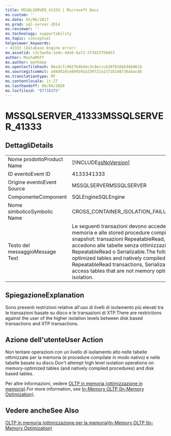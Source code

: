 ```yaml
---
title: MSSQLSERVER_41333 | Microsoft Docs
ms.custom: ''
ms.date: 03/06/2017
ms.prod: sql-server-2014
ms.reviewer: ''
ms.technology: supportability
ms.topic: conceptual
helpviewer_keywords:
- 41333 (Database Engine error)
ms.assetid: c3c3ae9a-1e4c-4de6-ba72-2f393375b053
author: MashaMSFT
ms.author: mathoma
ms.openlocfilehash: 6ba3cfc9627b4b44c3c9eccc620fb16bb94b861b
ms.sourcegitcommit: ad4d92dce894592a259721a1571b1d8736abacdb
ms.translationtype: MT
ms.contentlocale: it-IT
ms.lasthandoff: 08/04/2020
ms.locfileid: "87716375"
---
```

# <a name="mssqlserver_41333"></a><span data-ttu-id="aa63a-102">MSSQLSERVER_41333</span><span class="sxs-lookup"><span data-stu-id="aa63a-102">MSSQLSERVER_41333</span></span>
    
## <a name="details"></a><span data-ttu-id="aa63a-103">Dettagli</span><span class="sxs-lookup"><span data-stu-id="aa63a-103">Details</span></span>  
  
|||  
|-|-|  
|<span data-ttu-id="aa63a-104">Nome prodotto</span><span class="sxs-lookup"><span data-stu-id="aa63a-104">Product Name</span></span>|[!INCLUDE[ssNoVersion](../../includes/ssnoversion-md.md)]|  
|<span data-ttu-id="aa63a-105">ID evento</span><span class="sxs-lookup"><span data-stu-id="aa63a-105">Event ID</span></span>|<span data-ttu-id="aa63a-106">41333</span><span class="sxs-lookup"><span data-stu-id="aa63a-106">41333</span></span>|  
|<span data-ttu-id="aa63a-107">Origine evento</span><span class="sxs-lookup"><span data-stu-id="aa63a-107">Event Source</span></span>|<span data-ttu-id="aa63a-108">MSSQLSERVER</span><span class="sxs-lookup"><span data-stu-id="aa63a-108">MSSQLSERVER</span></span>|  
|<span data-ttu-id="aa63a-109">Componente</span><span class="sxs-lookup"><span data-stu-id="aa63a-109">Component</span></span>|<span data-ttu-id="aa63a-110">SQLEngine</span><span class="sxs-lookup"><span data-stu-id="aa63a-110">SQLEngine</span></span>|  
|<span data-ttu-id="aa63a-111">Nome simbolico</span><span class="sxs-lookup"><span data-stu-id="aa63a-111">Symbolic Name</span></span>|<span data-ttu-id="aa63a-112">CROSS_CONTAINER_ISOLATION_FAILURE</span><span class="sxs-lookup"><span data-stu-id="aa63a-112">CROSS_CONTAINER_ISOLATION_FAILURE</span></span>|  
|<span data-ttu-id="aa63a-113">Testo del messaggio</span><span class="sxs-lookup"><span data-stu-id="aa63a-113">Message Text</span></span>|<span data-ttu-id="aa63a-114">Le seguenti transazioni devono accedere alle tabelle con ottimizzazione per la memoria e alle stored procedure compilate in modo nativo con isolamento dello snapshot: transazioni RepeatableRead, transazioni Serializable e transazioni che accedono alle tabelle senza ottimizzazione per la memoria in isolamento RepeatableRead o Serializable.</span><span class="sxs-lookup"><span data-stu-id="aa63a-114">The following transactions must access memory optimized tables and natively compiled stored procedures under snapshot isolation: RepeatableRead transactions, Serializable transactions, and transactions that access tables that are not memory optimized in RepeatableRead or Serializable isolation.</span></span>|  
  
## <a name="explanation"></a><span data-ttu-id="aa63a-115">Spiegazione</span><span class="sxs-lookup"><span data-stu-id="aa63a-115">Explanation</span></span>  
 <span data-ttu-id="aa63a-116">Sono presenti restrizioni relative all'uso di livelli di isolamento più elevati tra le transazioni basate su disco e le transazioni di XTP.</span><span class="sxs-lookup"><span data-stu-id="aa63a-116">There are restrictions against the user of the higher isolation levels between disk based transactions and XTP transactions.</span></span>  
  
## <a name="user-action"></a><span data-ttu-id="aa63a-117">Azione dell'utente</span><span class="sxs-lookup"><span data-stu-id="aa63a-117">User Action</span></span>  
 <span data-ttu-id="aa63a-118">Non tentare operazioni con un livello di isolamento alto nelle tabelle ottimizzate per la memoria (e procedure compilate in modo nativo) e nelle tabelle basate su disco.</span><span class="sxs-lookup"><span data-stu-id="aa63a-118">Don't attempt high level isolation operations on memory-optimized tables (and natively compiled procedures) and disk based tables.</span></span>  
  
 <span data-ttu-id="aa63a-119">Per altre informazioni, vedere [OLTP in memoria &#40;ottimizzazione in memoria&#41;](../in-memory-oltp/in-memory-oltp-in-memory-optimization.md).</span><span class="sxs-lookup"><span data-stu-id="aa63a-119">For more information, see [In-Memory OLTP &#40;In-Memory Optimization&#41;](../in-memory-oltp/in-memory-oltp-in-memory-optimization.md).</span></span>  
  
## <a name="see-also"></a><span data-ttu-id="aa63a-120">Vedere anche</span><span class="sxs-lookup"><span data-stu-id="aa63a-120">See Also</span></span>  
 [<span data-ttu-id="aa63a-121">OLTP in memoria &#40;ottimizzazione per la memoria&#41;</span><span class="sxs-lookup"><span data-stu-id="aa63a-121">In-Memory OLTP &#40;In-Memory Optimization&#41;</span></span>](../in-memory-oltp/in-memory-oltp-in-memory-optimization.md)  
  
  
